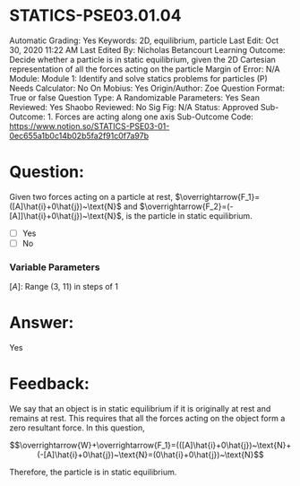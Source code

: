 # STATICS-PSE03.01.04

Automatic Grading: Yes
Keywords: 2D, equilibrium, particle
Last Edit: Oct 30, 2020 11:22 AM
Last Edited By: Nicholas Betancourt
Learning Outcome: Decide whether a particle is in static equilibrium, given the 2D Cartesian representation of all the forces acting on the particle
Margin of Error: N/A
Module: Module 1: Identify and solve statics problems for particles (P)
Needs Calculator: No
On Mobius: Yes
Origin/Author: Zoe
Question Format: True or false
Question Type: A
Randomizable Parameters: Yes
Sean Reviewed: Yes
Shaobo Reviewed: No
Sig Fig: N/A
Status: Approved
Sub-Outcome: 1. Forces are acting along one axis
Sub-Outcome Code: https://www.notion.so/STATICS-PSE03-01-0ec655a1b0c14b02b5fa2f91c0f7a97b

# Question:

Given two forces acting on a particle at rest, $\overrightarrow{F_1}=([A]\hat{i}+0\hat{j})~\text{N}$ and $\overrightarrow{F_2}=(-[A]]\hat{i}+0\hat{j})~\text{N}$, is the particle in static equilibrium.

- [ ]  Yes
- [ ]  No

### Variable Parameters

$[A]:$ Range (3, 11) in steps of 1

# Answer:

Yes

# Feedback:

We say that an object is in static equilibrium if it is originally at rest and remains at rest. This requires that all the forces acting on the object form a zero resultant force. In this question, 

$$\overrightarrow{W}+\overrightarrow{F_1}=(([A]\hat{i}+0\hat{j})~\text{N}+(-[A]\hat{i}+0\hat{j})~\text{N}=(0\hat{i}+0\hat{j})~\text{N}$$

Therefore, the particle is in static equilibrium.